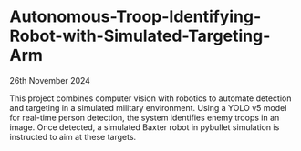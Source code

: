 # Autonomous-Troop-Identifying-Robot-with-Simulated-Targeting-Arm

26th November 2024

This project combines computer vision with robotics to automate detection and targeting in a simulated military environment. Using a YOLO v5 model for real-time person detection, the system identifies enemy troops in an image. Once detected, a simulated Baxter robot in pybullet simulation is instructed to aim at these targets.
